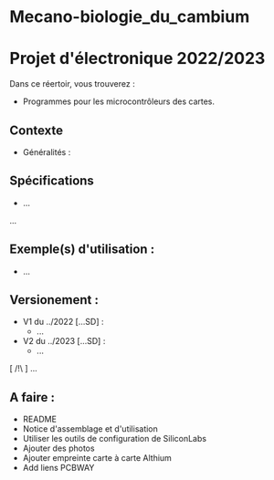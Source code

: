 # Mecano-biologie_du_cambium

# Projet d'électronique 2022/2023

Dans ce réertoir, vous trouverez :
- Programmes pour les microcontrôleurs des cartes. 

## Contexte 

* Généralités :  



## Spécifications

* ...

...

## Exemple(s) d'utilisation : 

* ...

## Versionement :

* V1 du ../2022 [...SD] : 
  - ...
* V2 du ../2023 [...SD] : 
  - ...
 
[ /!\ ] ...

## A faire :

- README
- Notice d'assemblage et d'utilisation
- Utiliser les outils de configuration de SiliconLabs
- Ajouter des photos
- Ajouter empreinte carte à carte Althium
- Add liens PCBWAY
